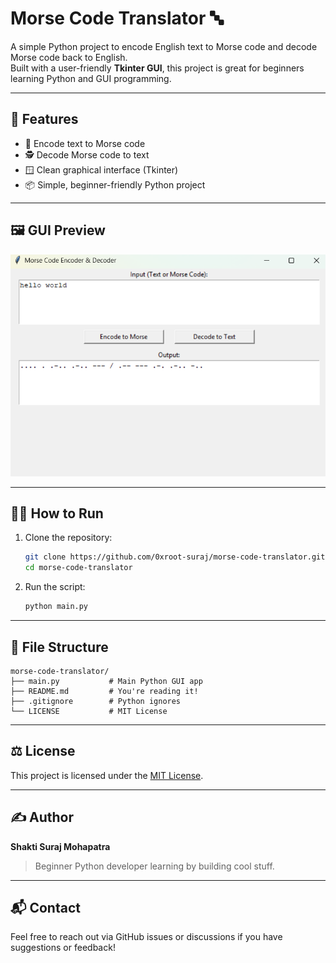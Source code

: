
# Morse Code Translator 🔤

A simple Python project to encode English text to Morse code and decode Morse code back to English.  
Built with a user-friendly **Tkinter GUI**, this project is great for beginners learning Python and GUI programming.

---

## 🚀 Features

- 🔡 Encode text to Morse code
- 🕵️ Decode Morse code to text
- 🪟 Clean graphical interface (Tkinter)
- 📦 Simple, beginner-friendly Python project

---

## 🖼️ GUI Preview

![Preview](preview.png)

---

## 🧑‍💻 How to Run

1. Clone the repository:
   ```bash
   git clone https://github.com/0xroot-suraj/morse-code-translator.git
   cd morse-code-translator
   ```

2. Run the script:
   ```bash
   python main.py
   ```

---

## 📂 File Structure

```
morse-code-translator/
├── main.py           # Main Python GUI app
├── README.md         # You're reading it!
├── .gitignore        # Python ignores
└── LICENSE           # MIT License
```

---

## ⚖️ License

This project is licensed under the [MIT License](LICENSE).

---

## ✍️ Author

**Shakti Suraj Mohapatra**  
> Beginner Python developer learning by building cool stuff.

---

## 📬 Contact

Feel free to reach out via GitHub issues or discussions if you have suggestions or feedback!
